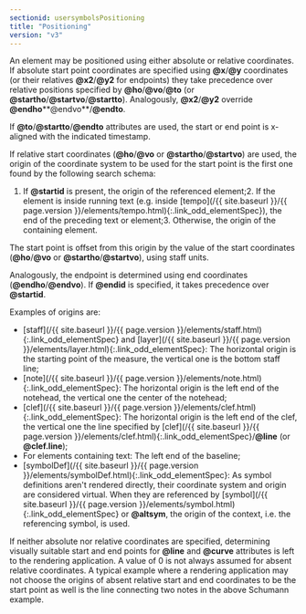 ```yaml
---
sectionid: usersymbolsPositioning
title: "Positioning"
version: "v3"
---
```




An element may be positioned using either absolute or relative coordinates. If absolute
start point coordinates are specified using **@x**/**@y** coordinates (or their
relatives **@x2**/**@y2** for endpoints) they take precedence over relative
positions specified by **@ho**/**@vo**/**@to** (or
**@startho**/**@startvo**/**@startto**). Analogously,
**@x2**/**@y2** override
**@endho****@endvo**/**@endto**.

If **@to**/**@startto**/**@endto** attributes are used, the start or end
point is x-aligned with the indicated timestamp.

If relative start coordinates (**@ho**/**@vo** or
**@startho**/**@startvo**) are used, the origin of the coordinate system to be
used for the start point is the first one found by the following search schema:

1. If **@startid** is present, the origin of the referenced element;2. If the element is inside running text (e.g. inside [tempo](/{{ site.baseurl }}/{{ page.version }}/elements/tempo.html){:.link_odd_elementSpec}), the
end of the preceding text or element;3. Otherwise, the origin of the containing element.

The start point is offset from this origin by the value of the start coordinates
(**@ho**/**@vo** or **@startho**/**@startvo**), using staff
units.

Analogously, the endpoint is determined using end coordinates
(**@endho**/**@endvo**). If **@endid** is specified, it takes precedence
over **@startid**.

Examples of origins are:


- [staff](/{{ site.baseurl }}/{{ page.version }}/elements/staff.html){:.link_odd_elementSpec} and [layer](/{{ site.baseurl }}/{{ page.version }}/elements/layer.html){:.link_odd_elementSpec}: The horizontal origin is
the starting point of the measure, the vertical one is the bottom staff line;
- [note](/{{ site.baseurl }}/{{ page.version }}/elements/note.html){:.link_odd_elementSpec}: The horizontal origin is the left end of the notehead, the
vertical one the center of the notehead;
- [clef](/{{ site.baseurl }}/{{ page.version }}/elements/clef.html){:.link_odd_elementSpec}: The horizontal origin is the left end of the clef, the
vertical one the line specified by [clef](/{{ site.baseurl }}/{{ page.version }}/elements/clef.html){:.link_odd_elementSpec}/**@line** (or
**@clef.line**);
- For elements containing text: The left end of the baseline;
- [symbolDef](/{{ site.baseurl }}/{{ page.version }}/elements/symbolDef.html){:.link_odd_elementSpec}: As symbol definitions aren't rendered directly, their
coordinate system and origin are considered virtual. When they are referenced by [symbol](/{{ site.baseurl }}/{{ page.version }}/elements/symbol.html){:.link_odd_elementSpec} or **@altsym**, the origin of the context, i.e. the
referencing symbol, is used.

If neither absolute nor relative coordinates are specified, determining visually suitable
start and end points for **@line** and **@curve** attributes is left to the
rendering application. A value of 0 is not always assumed for absent relative coordinates.
A
typical example where a rendering application may not choose the origins of absent
relative
start and end coordinates to be the start point as well is the line connecting two
notes in
the above <span class="ref" data-target="mignonFigure">Schumann example</span>.

